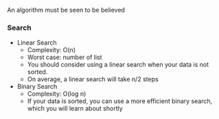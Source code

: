 An algorithm must be seen to be believed

### Search 
* Linear Search
    - Complexity: O(n)
    - Worst case: number of list
    - You should consider using a linear search when your data is not sorted.
    - On average, a linear search will take n/2 steps
* Binary Search
    - Complexity: O(log n)
    - If your data is sorted, you can use a more efficient binary search, which you will learn about shortly
